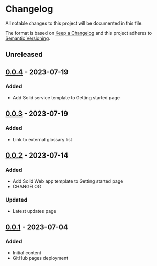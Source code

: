 # Changelog

All notable changes to this project will be documented in this file.

The format is based on [Keep a Changelog](http://keepachangelog.com/en/1.0.0/)
and this project adheres to [Semantic Versioning](http://semver.org/spec/v2.0.0.html).

## Unreleased

## [0.0.4] - 2023-07-19

### Added
- Add Solid service template to Getting started page 

## [0.0.3] - 2023-07-19

### Added
- Link to external glossary list

## [0.0.2] - 2023-07-14

### Added
- Add Solid Web app template to Getting started page
- CHANGELOG

### Updated
- Latest updates page

## [0.0.1] - 2023-07-04

### Added
- Initial content
- GitHub pages deployment

[0.0.4]: https://github.com/SolidLabResearch/documentation-center/compare/v0.0.3...v0.0.4
[0.0.3]: https://github.com/SolidLabResearch/documentation-center/compare/v0.0.2...v0.0.3
[0.0.2]: https://github.com/SolidLabResearch/documentation-center/compare/v0.0.1...v0.0.2
[0.0.1]: https://github.com/SolidLabResearch/documentation-center/releases/tag/v0.0.1
